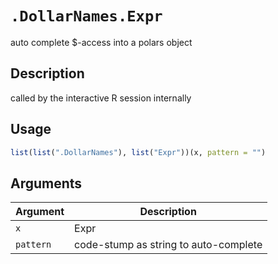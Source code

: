 # `.DollarNames.Expr`

auto complete $-access into a polars object


## Description

called by the interactive R session internally


## Usage

```r
list(list(".DollarNames"), list("Expr"))(x, pattern = "")
```


## Arguments

Argument      |Description
------------- |----------------
`x`     |     Expr
`pattern`     |     code-stump as string to auto-complete


